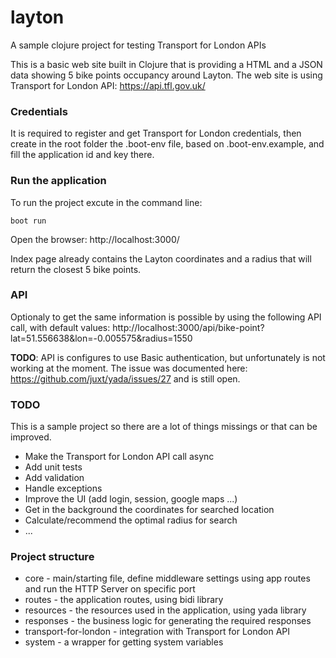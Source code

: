 # layton

A sample clojure project for testing Transport for London APIs

This is a basic web site built in Clojure that is providing a HTML and a JSON data showing 5 bike points occupancy around Layton. The web site is using Transport for London API: https://api.tfl.gov.uk/

### Credentials

It is required to register and get Transport for London credentials, then create in the root folder the .boot-env file, based on .boot-env.example, and fill the application id and key there.

### Run the application

To run the project excute in the command line:

```
boot run
```

Open the browser: http://localhost:3000/

Index page already contains the Layton coordinates and a radius that will return the closest 5 bike points.

### API

Optionaly to get the same information is possible by using the following API call, with default values: http://localhost:3000/api/bike-point?lat=51.556638&lon=-0.005575&radius=1550

__TODO__: API is configures to use Basic authentication, but unfortunately is not working at the moment. The issue was documented here: https://github.com/juxt/yada/issues/27 and is still open.

### TODO

This is a sample project so there are a lot of things missings or that can be improved.

* Make the Transport for London API call async
* Add unit tests
* Add validation
* Handle exceptions
* Improve the UI (add login, session, google maps ...)
* Get in the background the coordinates for searched location
* Calculate/recommend the optimal radius for search
* ...

### Project structure

* core - main/starting file, define middleware settings using app routes and run the HTTP Server on specific port
* routes - the application routes, using bidi library
* resources - the resources used in the application, using yada library
* responses - the business logic for generating the required responses
* transport-for-london - integration with Transport for London API
* system - a wrapper for getting system variables
